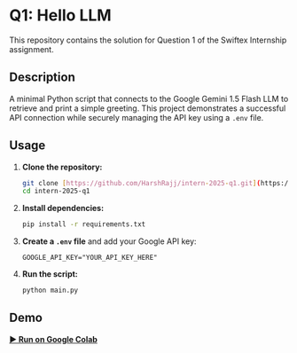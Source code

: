 # Q1: Hello LLM

This repository contains the solution for Question 1 of the Swiftex Internship assignment.

## Description

A minimal Python script that connects to the Google Gemini 1.5 Flash LLM to retrieve and print a simple greeting. This project demonstrates a successful API connection while securely managing the API key using a `.env` file.

## Usage

1.  **Clone the repository:**
    ```bash
    git clone [https://github.com/HarshRajj/intern-2025-q1.git](https://github.com/HarshRajj/intern-2025-q1.git)
    cd intern-2025-q1
    ```

2.  **Install dependencies:**
    ```bash
    pip install -r requirements.txt
    ```

3.  **Create a `.env` file** and add your Google API key:
    ```
    GOOGLE_API_KEY="YOUR_API_KEY_HERE"
    ```

4.  **Run the script:**
    ```bash
    python main.py
    ```

## Demo

[**▶️ Run on Google Colab**](https://colab.research.google.com/drive/1PuKcwrjFD34GDEWtlPcT97pqgDoTMmv4?usp=sharing)
